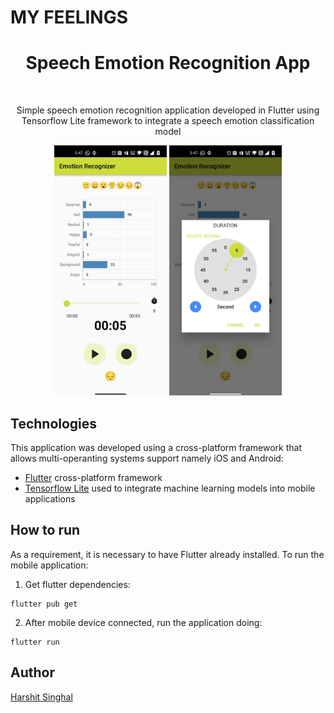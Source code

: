 # MY FEELINGS

<h1 align="center"> Speech Emotion Recognition App</h1> <br>
<p align="center">Simple speech emotion recognition application developed in Flutter using Tensorflow Lite framework to integrate a speech emotion classification model</p>

<p align="center">
    <img src="assets/images/ss1.jpeg" height="400">
    <img src="assets/images/ss2.jpeg" height="400">
</p>


## Technologies

This application was developed using a cross-platform framework that allows multi-operanting systems support namely iOS and Android:

- [Flutter](https://flutter.dev) cross-platform framework 
- [Tensorflow Lite](https://www.tensorflow.org/lite) used to integrate machine learning models into mobile applications

## How to run

As a requirement, it is necessary to have Flutter already installed. To run the mobile application:

1. Get flutter dependencies:

```
flutter pub get
```

2. After mobile device connected, run the application doing:

```
flutter run
```

## Author
<a href="https://github.com/harshitsnghl">
  Harshit Singhal
</a>

